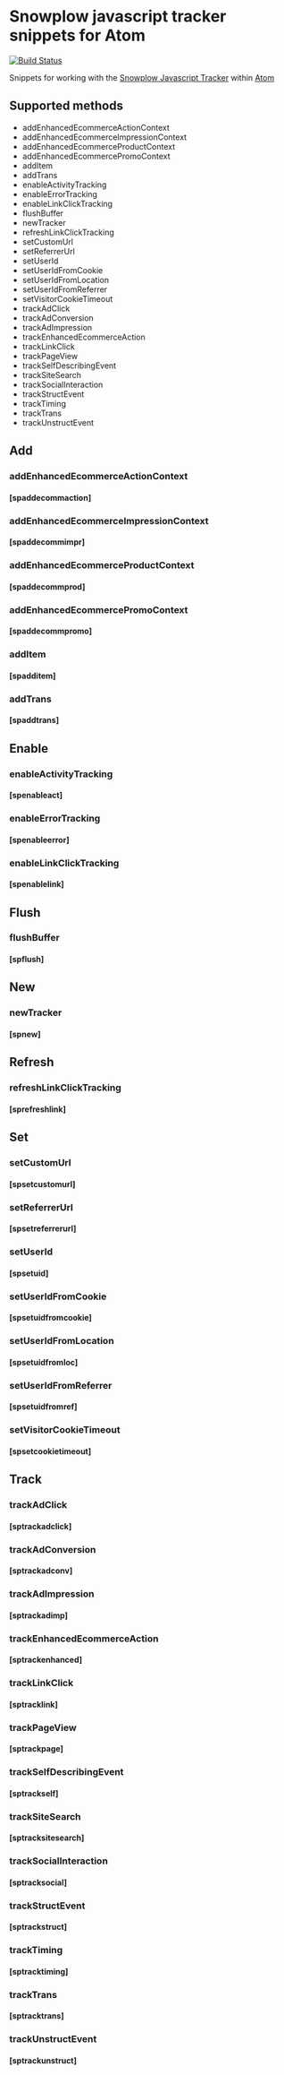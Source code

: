 # Snowplow javascript tracker snippets for Atom

[![Build Status](https://travis-ci.org/njenkins/atom-snowplowjs-snippets.svg?branch=master)](https://travis-ci.org/njenkins/atom-snowplowjs-snippets)

Snippets for working with the [Snowplow Javascript Tracker](http://snowplowanalytics.com/) within [Atom](http://atom.io)

## Supported methods
* addEnhancedEcommerceActionContext
* addEnhancedEcommerceImpressionContext
* addEnhancedEcommerceProductContext
* addEnhancedEcommercePromoContext
* addItem
* addTrans
* enableActivityTracking
* enableErrorTracking
* enableLinkClickTracking
* flushBuffer
* newTracker
* refreshLinkClickTracking
* setCustomUrl
* setReferrerUrl
* setUserId
* setUserIdFromCookie
* setUserIdFromLocation
* setUserIdFromReferrer
* setVisitorCookieTimeout
* trackAdClick
* trackAdConversion
* trackAdImpression
* trackEnhancedEcommerceAction
* trackLinkClick
* trackPageView
* trackSelfDescribingEvent
* trackSiteSearch
* trackSocialInteraction
* trackStructEvent
* trackTiming
* trackTrans
* trackUnstructEvent

## Add
### addEnhancedEcommerceActionContext
#### [spaddecommaction]

### addEnhancedEcommerceImpressionContext
#### [spaddecommimpr]

### addEnhancedEcommerceProductContext
#### [spaddecommprod]

### addEnhancedEcommercePromoContext
#### [spaddecommpromo]

### addItem
#### [spadditem]

### addTrans
#### [spaddtrans]

## Enable
### enableActivityTracking
#### [spenableact]

### enableErrorTracking
#### [spenableerror]

### enableLinkClickTracking
#### [spenablelink]

## Flush
### flushBuffer
#### [spflush]

## New
### newTracker
#### [spnew]

## Refresh
### refreshLinkClickTracking
#### [sprefreshlink]

## Set
### setCustomUrl
#### [spsetcustomurl]

### setReferrerUrl
#### [spsetreferrerurl]

### setUserId
#### [spsetuid]

### setUserIdFromCookie
#### [spsetuidfromcookie]

### setUserIdFromLocation
#### [spsetuidfromloc]

### setUserIdFromReferrer
#### [spsetuidfromref]

### setVisitorCookieTimeout
#### [spsetcookietimeout]

## Track

### trackAdClick
#### [sptrackadclick]

### trackAdConversion
#### [sptrackadconv]

### trackAdImpression
#### [sptrackadimp]

### trackEnhancedEcommerceAction
#### [sptrackenhanced]

### trackLinkClick
#### [sptracklink]

### trackPageView
#### [sptrackpage]

### trackSelfDescribingEvent
#### [sptrackself]

### trackSiteSearch
#### [sptracksitesearch]

### trackSocialInteraction
#### [sptracksocial]

### trackStructEvent
#### [sptrackstruct]

### trackTiming
#### [sptracktiming]

### trackTrans
#### [sptracktrans]

### trackUnstructEvent
#### [sptrackunstruct]
